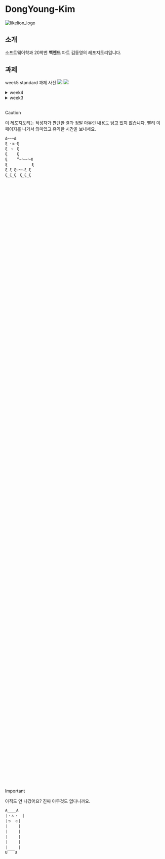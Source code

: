 # DongYoung-Kim

![likelion_logo](images/likelion_logo.gif)

## 소개

소프트웨어학과 20학번 **백엔드** 파트 김동영의 레포지토리입니다.

## 과제

week5 standard 과제 사진
![](images/week5/standard-comment.png)
![](images/week5/standard-postsLastWeek.png)

<details>
  <summary>week4</summary>
  <div markdown="1">
    week4 standard 과제 사진
    <img src="images/week4/standard-adminPage.png" />
    <img src="images/week4/standard-ERD.png" />
    week4 challenge 과제 사진
    
  </div>
</details>

<details>
  <summary>week3</summary>
  <div markdown="1">
    week3 standard 과제 사진
    <img src="images/week3/standard.png" />
    week3 challenge 과제 사진
    <img src="images/week3/challenge.gif" />
  </div>
</details>

<br/>

> [!CAUTION]
> 이 레포지토리는 작성자가 판단한 결과 정말 아무런 내용도 담고 있지 않습니다.
> 빨리 이 페이지를 나가서 의미있고 유익한 시간을 보내세요.

```
Δ~~~Δ
ξ ･ェ･ξ
ξ　~　ξ
ξ　　 ξ
ξ　　 “~～~～O
ξ　　　　　　 ξ
ξ ξ ξ~～~ξ ξ　
ξ_ξ_ξ　ξ_ξ_ξ













































































































































```

> [!IMPORTANT]
> 아직도 안 나갔어요? 진짜 아무것도 없다니까요.

```
A____A
|・ㅅ・  |
|っ　ｃ|
|　　　|
|　　　|
|　　　|
|　　　|
|　　　|
U￣￣U



































































































































































```

멋사 화이팅!! 👍👍👍
